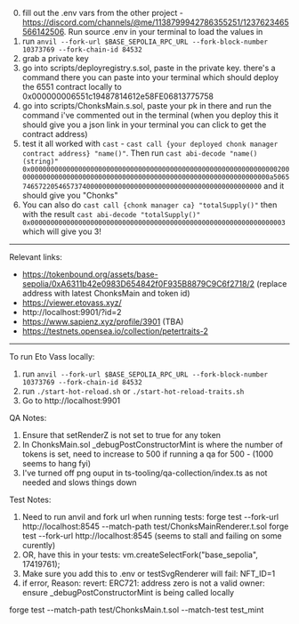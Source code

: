 0. fill out the .env vars from the other project - https://discord.com/channels/@me/1138799942786355251/1237623465566142506. Run source .env in your terminal to load the values in
1. run `anvil --fork-url $BASE_SEPOLIA_RPC_URL --fork-block-number 10373769 --fork-chain-id 84532`
2. grab a private key
3. go into scripts/deployregistry.s.sol, paste in the private key. there's a command there you can paste into your terminal which should deploy the 6551 contract locally to 0x000000006551c19487814612e58FE06813775758
4. go into scripts/ChonksMain.s.sol, paste your pk in there and run the command i've commented out in the terminal (when you deploy this it should give you a json link in your terminal you can click to get the contract address)
5. test it all worked with `cast` - `cast call {your deployed chonk manager contract address} "name()"`. Then run `cast abi-decode "name()(string)" 0x0000000000000000000000000000000000000000000000000000000000000020000000000000000000000000000000000000000000000000000000000000000a5065746572205465737400000000000000000000000000000000000000000000` and it should give you "Chonks"
6. You can also do `cast call {chonk manager ca} "totalSupply()"` then with the result `cast abi-decode "totalSupply()" 0x0000000000000000000000000000000000000000000000000000000000000003` which will give you 3!

---

Relevant links:

* https://tokenbound.org/assets/base-sepolia/0xA6311b42e0983D654842f0F935B8879C9C6f2718/2 (replace address with latest ChonksMain and token id)
* https://viewer.etovass.xyz/
* http://localhost:9901/?id=2
* https://www.sapienz.xyz/profile/3901 (TBA)
* https://testnets.opensea.io/collection/petertraits-2

---

To run Eto Vass locally:

1. run `anvil --fork-url $BASE_SEPOLIA_RPC_URL --fork-block-number 10373769 --fork-chain-id 84532`
2. run `./start-hot-reload.sh` or `./start-hot-reload-traits.sh`
3. Go to http://localhost:9901


QA Notes:

1. Ensure that setRenderZ is not set to true for any token
2. In ChonksMain.sol _debugPostConstructorMint is where the number of tokens is set, need to increase to 500 if running a qa for 500 - (1000 seems to hang fyi)
3. I've turned off png ouput in ts-tooling/qa-collection/index.ts as not needed and slows things down


Test Notes:

1. Need to run anvil and fork url when running tests:
    forge test --fork-url http://localhost:8545 --match-path test/ChonksMainRenderer.t.sol
    forge test --fork-url http://localhost:8545 (seems to stall and failing on some curently)
2. OR, have this in your tests: vm.createSelectFork("base_sepolia", 17419761);
3. Make sure you add this to .env or testSvgRenderer will fail: NFT_ID=1
4. if error, Reason: revert: ERC721: address zero is not a valid owner: ensure _debugPostConstructorMint is being called locally

forge test --match-path test/ChonksMain.t.sol --match-test test_mint
